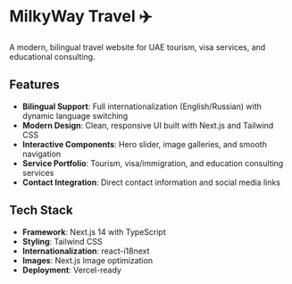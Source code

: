 # MilkyWay Travel ✈️

A modern, bilingual travel website for UAE tourism, visa services, and educational consulting.

##  Features

- **Bilingual Support**: Full internationalization (English/Russian) with dynamic language switching
- **Modern Design**: Clean, responsive UI built with Next.js and Tailwind CSS
- **Interactive Components**: Hero slider, image galleries, and smooth navigation
- **Service Portfolio**: Tourism, visa/immigration, and education consulting services
- **Contact Integration**: Direct contact information and social media links

##  Tech Stack

- **Framework**: Next.js 14 with TypeScript
- **Styling**: Tailwind CSS
- **Internationalization**: react-i18next
- **Images**: Next.js Image optimization
- **Deployment**: Vercel-ready
